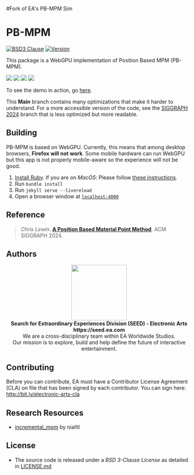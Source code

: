 #Fork of EA's PB-MPM Sim

# PB-MPM
[![BSD3 Clause](https://img.shields.io/badge/license-BSD3_Clause-blue.svg)](LICENSE.md)
[![Version](https://img.shields.io/badge/version-1.0.0-green.svg)](VERSION.md)

This package is a WebGPU implementation of Position Based MPM (PB-MPM).

 <img src="data/blockCrusher.gif"> <img src="data/coiling.gif"> <img src="data/colliders.gif"> <img src="data/splashing.gif">

To see the demo in action, go [here](https://electronicarts.github.io/pbmpm/).

This **Main** branch contains many optimizations that make it harder to understand. For a more accessible version of the code, see the [SIGGRAPH 2024](https://github.com/electronicarts/pbmpm/tree/siggraph2024) branch that is less optimized but more readable.

## Building

PB-MPM is based on WebGPU. Currently, this means that among desktop browsers, **Firefox will not work**.
Some mobile hardware can run WebGPU but this app is not properly mobile-aware so the experience will not be good.

1. [Install Ruby](https://www.ruby-lang.org/en/documentation/installation/). If you are on *MacOS*: Please follow [these instructions](https://jekyllrb.com/docs/installation/macos/). 
2. Run `bundle install`
3. Run `jekyll serve --livereload`
4. Open a browser window at [`localhost:4000`](http://localhost:4000)

## Reference

> *Chris Lewin*. **[A Position Based Material Point Method](https://seed.ea.com)**. ACM SIGGRAPH 2024.

## Authors

<p align="center"><a href="https://seed.ea.com"><img src="data/SEED.jpg" width="150px"></a><br>
<b>Search for Extraordinary Experiences Division (SEED) - Electronic Arts <br> https://seed.ea.com</b><br>
We are a cross-disciplinary team within EA Worldwide Studios.<br>
Our mission is to explore, build and help define the future of interactive entertainment.</p>

## Contributing

Before you can contribute, EA must have a Contributor License Agreement (CLA) on file that has been signed by each contributor.
You can sign here: http://bit.ly/electronic-arts-cla

## Research Resources
- [incremental_mpm](https://github.com/nialltl/incremental_mpm) by nialltl

## License
- The source code is released under a *BSD 3-Clause License* as detailed in [LICENSE.md](LICENSE.md)
